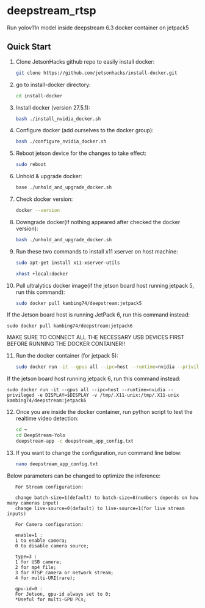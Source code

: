 # deepstream_rtsp
Run yolov11n model inside deepstream 6.3 docker container on jetpack5

## Quick Start

1. Clone JetsonHacks github repo to easily install docker:
   ```bash
   git clone https://github.com/jetsonhacks/install-docker.git

2. go to install-docker directory:
   ```bash
   cd install-docker

3. Install docker (version 27.5.1):
   ```bash
   bash ./install_nvidia_docker.sh

4. Configure docker (add ourselves to the docker group):
   ```bash
   bash ./configure_nvidia_docker.sh

5. Reboot jetson device for the changes to take effect:
   ```bash
   sudo reboot

6. Unhold & upgrade docker:
   ```bash
   base ./unhold_and_upgrade_docker.sh

7. Check docker version:
   ```bash
   docker --version

8. Downgrade docker(if nothing appeared after checked the docker version):
   ```bash
   bash ./unhold_and_upgrade_docker.sh

9. Run these two commands to install x11 xserver on host machine:
   ```bash
   sudo apt-get install x11-xserver-utils

   xhost +local:docker

10. Pull ultralytics docker image(if the jetson board host running jetpack 5, run this command):
    ```bash
    sudo docker pull kambing74/deepstream:jetpack5

If the Jetson board host is running JetPack 6, run this command instead:    
   ```
   sudo docker pull kambing74/deepstream:jetpack6
   ```

MAKE SURE TO CONNECT ALL THE NECESSARY USB DEVICES FIRST BEFORE RUNNING THE DOCKER CONTAINER!!

11. Run the docker container (for jetpack 5):
    ```bash
    sudo docker run -it --gpus all --ipc=host --runtime=nvidia --privileged -e DISPLAY=$DISPLAY -v /tmp/.X11-unix:/tmp/.X11-unix kambing74/deepstream:jetpack5
    ```
If the jetson board host running jetpack 6, run this command instead:    
   ```
   sudo docker run -it --gpus all --ipc=host --runtime=nvidia --privileged -e DISPLAY=$DISPLAY -v /tmp/.X11-unix:/tmp/.X11-unix kambing74/deepstream:jetpack6
   ```

12. Once you are inside the docker container, run python script to test the realtime video detection:
    ```bash
    cd ~
    cd DeepStream-Yolo
    deepstream-app -c deepstream_app_config.txt

13. If you want to change the configuration, run command line below:
    ```bash
    nano deepstream_app_config.txt

Below parameters can be changed to optimize the inference:    
```   
   For Stream configuration:
   
   change batch-size=1(default) to batch-size=8(numbers depends on how many cameras input)
   change live-source=0(default) to live-source=1(for live stream inputs)

   For Camera configuration:

   enable=1 :
   1 to enable camera;
   0 to disable camera source;

   type=3 :
   1 for USB camera;
   2 for mp4 file;
   3 for RTSP camera or network stream;
   4 for multi-URI(rare);

   gpu-id=0 :
   For Jetson, gpu-id always set to 0;
   *Useful for multi-GPU PCs;
```

